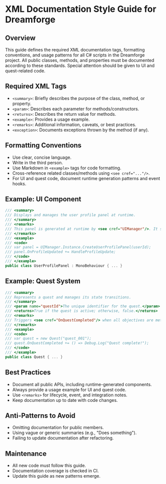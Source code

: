 # XML Documentation Style Guide for Dreamforge

## Overview
This guide defines the required XML documentation tags, formatting conventions, and usage patterns for all C# scripts in the Dreamforge project. All public classes, methods, and properties must be documented according to these standards. Special attention should be given to UI and quest-related code.

## Required XML Tags
- `<summary>`: Briefly describes the purpose of the class, method, or property.
- `<param>`: Describes each parameter for methods/constructors.
- `<returns>`: Describes the return value for methods.
- `<example>`: Provides a usage example.
- `<remarks>`: Additional information, caveats, or best practices.
- `<exception>`: Documents exceptions thrown by the method (if any).

## Formatting Conventions
- Use clear, concise language.
- Write in the third person.
- Use Markdown in `<example>` tags for code formatting.
- Cross-reference related classes/methods using `<see cref="..."/>`.
- For UI and quest code, document runtime generation patterns and event hooks.

## Example: UI Component
```csharp
/// <summary>
/// Displays and manages the user profile panel at runtime.
/// </summary>
/// <remarks>
/// This panel is generated at runtime by <see cref="UIManager"/>. It subscribes to user data update events.
/// </remarks>
/// <example>
/// <code>
/// var panel = UIManager.Instance.CreateUserProfilePanel(userId);
/// panel.OnProfileUpdated += HandleProfileUpdate;
/// </code>
/// </example>
public class UserProfilePanel : MonoBehaviour { ... }
```

## Example: Quest System
```csharp
/// <summary>
/// Represents a quest and manages its state transitions.
/// </summary>
/// <param name="questId">The unique identifier for the quest.</param>
/// <returns>True if the quest is active; otherwise, false.</returns>
/// <remarks>
/// Triggers <see cref="OnQuestCompleted"/> when all objectives are met.
/// </remarks>
/// <example>
/// <code>
/// var quest = new Quest("quest_001");
/// quest.OnQuestCompleted += () => Debug.Log("Quest complete!");
/// </code>
/// </example>
public class Quest { ... }
```

## Best Practices
- Document all public APIs, including runtime-generated components.
- Always provide a usage example for UI and quest code.
- Use `<remarks>` for lifecycle, event, and integration notes.
- Keep documentation up to date with code changes.

## Anti-Patterns to Avoid
- Omitting documentation for public members.
- Using vague or generic summaries (e.g., "Does something").
- Failing to update documentation after refactoring.

## Maintenance
- All new code must follow this guide.
- Documentation coverage is checked in CI.
- Update this guide as new patterns emerge. 